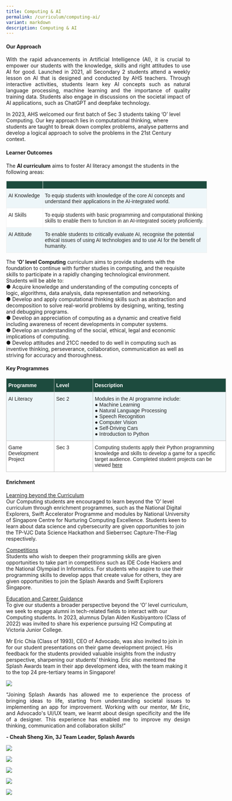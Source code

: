 ```yaml
---
title: Computing & AI
permalink: /curriculum/computing-ai/
variant: markdown
description: Computing & AI
---
```

#### Our Approach 
<p align="justify">
With the rapid advancements in Artificial Intelligence (AI), it is crucial to empower our students with the knowledge, skills and right attitudes to use AI for good. Launched in 2021, all Secondary 2 students attend a weekly lesson on AI that is designed and conducted by AHS teachers. Through interactive activities, students learn key AI concepts such as natural language processing, machine learning and the importance of quality training data. Students also engage in discussions on the societal impact of AI applications, such as ChatGPT and deepfake technology.
	
In 2023, AHS welcomed our first batch of Sec 3 students taking ‘O’ level Computing. Our key approach lies in computational thinking, where students are taught to break down complex problems, analyse patterns and develop a logical approach to solve the problems in the 21st Century context. 
</p>

#### Learner Outcomes  
The <b>AI curriculum</b> aims to foster AI literacy amongst the students in the following areas:<br>
<table class="tg" style="border-collapse:collapse;border-spacing:0;table-layout: fixed; width: 550px"><colgroup><col style="width: 100px"><col style="width: 450px"></colgroup><thead><tr><th style="background-color:#1d4b3e;border-color:#efefef;border-style:solid;border-width:1px;color:#FFF;font-family:Arial, sans-serif;font-size:14px;font-weight:bold;overflow:hidden;padding:10px 5px;text-align:left;vertical-align:top;word-break:normal"><span style="font-weight:bold;color:#FFF;background-color:#1d4b3e"></span></th><th style="background-color:#1d4b3e;border-color:#efefef;border-style:solid;border-width:1px;color:#FFF;font-family:Arial, sans-serif;font-size:14px;font-weight:bold;overflow:hidden;padding:10px 5px;text-align:left;vertical-align:top;word-break:normal"><span style="font-weight:bold;color:#FFF;background-color:#1d4b3e"></span></th></tr></thead><tbody>
	<tr><td style="background-color:#EDF6F9;border-color:#efefef;border-style:solid;border-width:1px;color:#222;font-family:Arial, sans-serif;font-size:14px;overflow:hidden;padding:10px 5px;text-align:left;vertical-align:top;word-break:normal"><span style="color:#222;background-color:#EDF6F9">AI Knowledge</span></td><td style="background-color:#EDF6F9;border-color:#efefef;border-style:solid;border-width:1px;color:#222;font-family:Arial, sans-serif;font-size:14px;overflow:hidden;padding:10px 5px;text-align:left;vertical-align:top;word-break:normal"><span style="color:#222;background-color:#EDF6F9">To equip students with knowledge of the core AI concepts and understand their applications in the AI-integrated world.</span><br></td></tr>
	<tr><td style="background-color:#FFF;border-color:#efefef;border-style:solid;border-width:1px;color:#222;font-family:Arial, sans-serif;font-size:14px;overflow:hidden;padding:10px 5px;text-align:left;vertical-align:top;word-break:normal"><span style="color:#222;background-color:#FFF">AI Skills</span><br></td><td style="background-color:#FFF;border-color:#efefef;border-style:solid;border-width:1px;color:#222;font-family:Arial, sans-serif;font-size:14px;overflow:hidden;padding:10px 5px;text-align:left;vertical-align:top;word-break:normal"><span style="color:#222;background-color:#FFF">To equip students with basic programming and computational thinking skills to enable them to function in an AI-integrated society proficiently.</span></td></tr>
	<tr><td style="background-color:#EDF6F9;border-color:#efefef;border-style:solid;border-width:1px;color:#222;font-family:Arial, sans-serif;font-size:14px;overflow:hidden;padding:10px 5px;text-align:left;vertical-align:top;word-break:normal"><span style="color:#222;background-color:#EDF6F9">AI Attitude</span></td><td style="background-color:#EDF6F9;border-color:#efefef;border-style:solid;border-width:1px;color:#222;font-family:Arial, sans-serif;font-size:14px;overflow:hidden;padding:10px 5px;text-align:left;vertical-align:top;word-break:normal"><span style="color:#222;background-color:#EDF6F9">To enable students to critically evaluate AI, recognise the potential ethical issues of using AI technologies and to use AI for the benefit of humanity.</span><br></td></tr>
	</tbody></table>

The <b>‘O’ level Computing</b> curriculum aims to provide students with the foundation to continue with further studies in computing, and the requisite skills to participate in a rapidly changing technological environment. Students will be able to:<br>
●	Acquire knowledge and understanding of the computing concepts of logic, algorithms, data analysis, data representation and networking.<br>
●	Develop and apply computational thinking skills such as abstraction and decomposition to solve real-world problems by designing, writing, testing and debugging programs.<br>
●	Develop an appreciation of computing as a dynamic and creative field including awareness of recent developments in computer systems.<br>
●	Develop an understanding of the social, ethical, legal and economic implications of computing.<br>
●	Develop attitudes and 21CC needed to do well in computing such as inventive thinking, perseverance, collaboration, communication as well as striving for accuracy and thoroughness.<br>

#### Key Programmes
<table class="tg" style="border-collapse:collapse;border-spacing:0;table-layout: fixed; width: 602px"><colgroup><col style="width: 131px"><col style="width: 106px"><col style="width: 365px"></colgroup><thead><tr><th style="background-color:#1d4b3e;border-color:#c0c0c0;border-style:solid;border-width:1px;color:#FFF;font-family:Arial, sans-serif;font-size:14px;font-weight:bold;overflow:hidden;padding:10px 5px;text-align:left;vertical-align:top;word-break:normal"><span style="font-weight:bold;color:#FFF;background-color:#1d4b3e">Programme</span></th><th style="background-color:#1d4b3e;border-color:#c0c0c0;border-style:solid;border-width:1px;color:#FFF;font-family:Arial, sans-serif;font-size:14px;font-weight:bold;overflow:hidden;padding:10px 5px;text-align:left;vertical-align:top;word-break:normal"><span style="font-weight:bold;color:#FFF;background-color:#1d4b3e">Level</span></th><th style="background-color:#1d4b3e;border-color:#c0c0c0;border-style:solid;border-width:1px;color:#FFF;font-family:Arial, sans-serif;font-size:14px;font-weight:bold;overflow:hidden;padding:10px 5px;text-align:left;vertical-align:top;word-break:normal"><span style="font-weight:bold;color:#FFF;background-color:#1d4b3e">Description</span></th></tr></thead><tbody><tr><td style="background-color:#EDF6F9;border-color:#c0c0c0;border-style:solid;border-width:1px;color:#222;font-family:Arial, sans-serif;font-size:14px;overflow:hidden;padding:10px 5px;text-align:left;vertical-align:top;word-break:normal"><span style="color:#222;background-color:#EDF6F9">AI Literacy</span></td><td style="background-color:#EDF6F9;border-color:#c0c0c0;border-style:solid;border-width:1px;color:#222;font-family:Arial, sans-serif;font-size:14px;overflow:hidden;padding:10px 5px;text-align:left;vertical-align:top;word-break:normal"><span style="color:#222;background-color:#EDF6F9">Sec 2</span></td><td style="background-color:#EDF6F9;border-color:#c0c0c0;border-style:solid;border-width:1px;color:#222;font-family:Arial, sans-serif;font-size:14px;overflow:hidden;padding:10px 5px;text-align:left;vertical-align:top;word-break:normal"><span style="color:#222;background-color:#EDF6F9">Modules in the AI programme include:<br>
●	Machine Learning<br>
●	Natural Language Processing<br>
●	Speech Recognition<br>
●	Computer Vision<br>
●	Self-Driving Cars<br>
●	Introduction to Python<br>
</span></td></tr><tr><td style="background-color:#FFF;border-color:#c0c0c0;border-style:solid;border-width:1px;color:#222;font-family:Arial, sans-serif;font-size:14px;overflow:hidden;padding:10px 5px;text-align:left;vertical-align:top;word-break:normal"><span style="color:#222;background-color:#FFF">Game Development Project</span></td><td style="background-color:#FFF;border-color:#c0c0c0;border-style:solid;border-width:1px;color:#222;font-family:Arial, sans-serif;font-size:14px;overflow:hidden;padding:10px 5px;text-align:left;vertical-align:top;word-break:normal"><span style="color:#222;background-color:#FFF">Sec 3</span></td><td style="background-color:#FFF;border-color:#c0c0c0;border-style:solid;border-width:1px;color:#222;font-family:Arial, sans-serif;font-size:14px;overflow:hidden;padding:10px 5px;text-align:left;vertical-align:top;word-break:normal"><span style="color:#222;background-color:#FFF">Computing students apply their Python programming knowledge and skills to develop a game for a specific target audience. Completed student projects can be viewed <a href="https://sites.google.com/moe.edu.sg/ahscomputingprojects/2023">here</a> </span></td></tr></tbody></table>

#### Enrichment
<u>Learning beyond the Curriculum</u><br>
Our Computing students are encouraged to learn beyond the ‘O’ level curriculum through enrichment programmes, such as the National Digital Explorers, Swift Accelerator Programme and modules by National University of Singapore Centre for Nurturing Computing Excellence. Students keen to learn about data science and cybersecurity are given opportunities to join the TP-VJC Data Science Hackathon and Sieberrsec Capture-The-Flag respectively. 

<u>Competitions</u><br>
Students who wish to deepen their programming skills are given opportunities to take part in competitions such as IDE Code Hackers and the National Olympiad in Informatics. For students who aspire to use their programming skills to develop apps that create value for others, they are given opportunities to join the Splash Awards and Swift Explorers Singapore.

<u>Education and Career Guidance</u><br>
To give our students a broader perspective beyond the ‘O’ level curriculum, we seek to engage alumni in tech-related fields to interact with our Computing students. In 2023, alumnus Dylan Alden Kusbiyantoro (Class of 2022) was invited to share his experience pursuing H2 Computing at Victoria Junior College. 

Mr Eric Chia (Class of 1993), CEO of Advocado, was also invited to join in for our student presentations on their game development project. His feedback for the students provided valuable insights from the industry perspective, sharpening our students’ thinking. Eric also mentored the Splash Awards team in their app development idea, with the team making it to the top 24 pre-tertiary teams in Singapore!




![](/images/Curriculum/AI%20Computing/2023_AI_Computing_09a.jpg)

<p align="justify">
“Joining Splash Awards has allowed me to experience the process of bringing ideas to life, starting from understanding societal issues to implementing an app for improvement. Working with our mentor, Mr Eric, and Advocado's UI/UX team, we learnt about design specificity and the life of a designer. This experience has enabled me to improve my design thinking, communication and collaboration skills!”</p>
<b>- Cheah Sheng Xin, 3J Team Leader, Splash Awards </b>


![](/images/Curriculum/AI%20Computing/2023_AI_Computing_06.jpg)

![](/images/Curriculum/AI%20Computing/2023_AI_Computing_04.jpg)

![](/images/Curriculum/AI%20Computing/2023_AI_Computing_08.jpg)

![](/images/Curriculum/AI%20Computing/2023_AI_Computing_02.jpg)

![](/images/Curriculum/AI%20Computing/2023_AI_Computing_01.jpg)